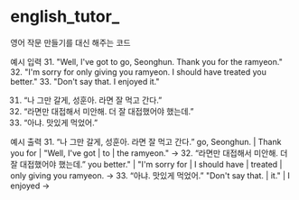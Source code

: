 # english_tutor_

영어 작문 만들기를 대신 해주는 코드 

예시 입력
31. "Well, I've got to go, Seonghun. Thank you for the ramyeon."
32. "I'm sorry for only giving you ramyeon. I should have treated you better."
33. "Don't say that. I enjoyed it."

31. “나 그만 갈게, 성훈아. 라면 잘 먹고 간다.”
32. “라면만 대접해서 미안해. 더 잘 대접했어야 했는데.”
33. “아냐. 맛있게 먹었어.”

예시 출력
31. “나 그만 갈게, 성훈아. 라면 잘 먹고 간다.”
go, Seonghun. | Thank you for | "Well, I've got | to | the ramyeon."
->
32. “라면만 대접해서 미안해. 더 잘 대접했어야 했는데.”
you better." | "I'm sorry for | I should have | treated | only giving you ramyeon.
->
33. “아냐. 맛있게 먹었어.”
"Don't say that. | it." | I enjoyed
->
